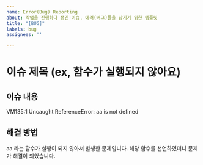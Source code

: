 ```yaml
---
name: Error(Bug) Reporting
about: 작업을 진행하다 생긴 이슈, 에러(버그)들을 남기기 위한 템플릿
title: "[BUG]"
labels: bug
assignees: ''

---
```


# 이슈 제목 (ex, 함수가 실행되지 않아요)

## 이슈 내용
VM135:1 Uncaught ReferenceError: aa is not defined

## 해결 방법
aa 라는 함수가 실행이 되지 않아서 발생한 문제입니다. 해당 함수를 선언하였더니 문제가 해결이 되었습니다.
